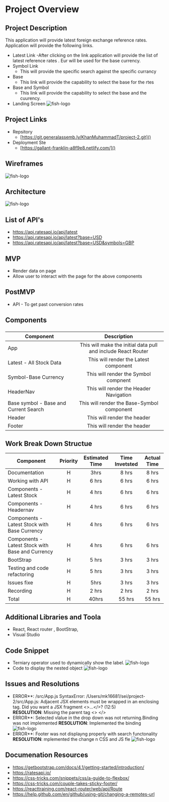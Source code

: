 # Project Overview


## Project Description

This application will provide latest foreign exchange reference rates. Application will provide the following links.
- Latest Link
	-After clicking on the link application will provide the list of latest reference rates . Eur will be used for the base currency.
- Symbol Link 
   - This will provide the specific search against the specific currancy 
- Base 
   - This link will provide the capability to select the base for the rtes
- Base and Symbol
   - This link will provide the capability to select the base and the cuurency. 
- Landing Screen
![fish-logo](./HeaderNav.jpg)
## Project Links
  - Repsitory
    - [https://git.generalassemb.ly/KhanMuhammadT/project-2.git]()
  - Deployment Ste
    - [https://gallant-franklin-a8f9e8.netlify.com/]()
## Wireframes
![fish-logo](./wireframes.jpg)
## Architecture
![fish-logo](./Arch.jpg)
## List of API's
  - https://api.ratesapi.io/api/latest
  - https://api.ratesapi.io/api/latest?base=USD
  - https://api.ratesapi.io/api/latest?base=USD&symbols=GBP
##  MVP
  - Render data on page 
  - Allow user to interact with the page for the above components
## PostMVP 
  - API - To get past conversion rates
## Components
#####  
| Component | Description | 
| --- | :---: |  
| App | This will make the initial data pull and include React Router| 
| Latest - All Stock Data | This will render the Latest  component |
| Symbol-Base Currency | This will render the Symbol compnent |
| HeaderNav | This will render the Header Navigation|
| Base symbol - Base and Current Search| This will render the Base-Symbol component|
| Header | This will render the header  | 
| Footer | This will render the header | 

##  Work Break Down Structue
| Component | Priority | Estimated Time | Time Invetsted | Actual Time |
| --- | :---: |  :---: | :---: | :---: |
| Documentation  | H | 3hrs| 8 hrs | 8 hrs  |
| Working with API | H | 6 hrs| 6 hrs |  6 hrs |
| Components - Latest Stock | H | 4 hrs| 6 hrs |  6 hrs |
| Components - Headernav | H | 4 hrs| 6 hrs |  6 hrs |
| Components - Latest Stock with Base Currency | H | 4 hrs| 6 hrs |  6 hrs |
| Components - Latest Stock with Base and Currency | H | 4 hrs| 6 hrs |  6 hrs |
| BootStrap| H | 5 hrs| 3 hrs| 3 hrs |
| Testing and code refactoring  | H| 5 hrs  | 3 hrs |3 hrs |
| Issues fixe   | H | 5hrs| 3 hrs | 3 hrs | 
| Recording    | H | 2 hrs| 2 hrs | 2 hrs | 
| Total | H | 40hrs| 55 hrs | 55 hrs  |

## Additional Libraries and Toola
  - React, React router , BootStrap,  
  - Visual Studio
## Code Snippet
   - Terniary operator used to dynamically show the label.
![fish-logo](./code.jpg)
   - Code to display the nested object
 ![fish-logo](./code2.png)
##  Issues and Resolutions
   - ERROR**: /src/App.js
SyntaxError: /Users/mk16681/sei/project-2/src/App.js: Adjacent JSX elements must be wrapped in an enclosing tag. Did you want a JSX fragment <>...</>? (12:5)                              
**RESOLUTION**: Missing the parent tag <> </>
   - ERROR**: Selected vlalue in the drop down was not returning.Binding was not implemented
**RESOLUTION**: Implemented the binding
 ![fish-logo](./Bind.jpg)
  - ERROR**: Footer was not displayng properly with search functonality
**RESOLUTION**: mplemented the change n CSS and JS fle
![fish-logo](./Footerissue.jpg)
##  Documenation Resources
  - https://getbootstrap.com/docs/4.1/getting-started/introduction/
  - https://ratesapi.io/
  - https://css-tricks.com/snippets/css/a-guide-to-flexbox/
  - https://css-tricks.com/couple-takes-sticky-footer/
  - https://reacttraining.com/react-router/web/api/Route
  - https://help.github.com/en/github/using-git/changing-a-remotes-url
